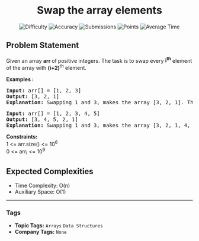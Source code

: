 <h1 align="center">Swap the array elements</h1>

<p align="center">
  <img alt="Difficulty" title="Difficulty" src="https://custom-icon-badges.demolab.com/badge/Difficulty: Easy-1F222E?style=for-the-badge&logoColor=white&logo=fire"/>
  <img alt="Accuracy" title="Accuracy" src="https://custom-icon-badges.demolab.com/badge/Accuracy: 64.61%25-1F222E?style=for-the-badge&logoColor=white&logo=target"/>
  <img alt="Submissions" title="Submissions" src="https://custom-icon-badges.demolab.com/badge/Submissions: 92K+-1F222E?style=for-the-badge&logoColor=white&logo=repo"/>
  <img alt="Points" title="Points" src="https://custom-icon-badges.demolab.com/badge/Points: 2-1F222E?style=for-the-badge&logoColor=white&logo=award"/>
  <img alt="Average Time" title="Average Time" src="https://custom-icon-badges.demolab.com/badge/Average%20Time: 15m-1F222E?style=for-the-badge&logoColor=white&logo=clock"/>
</p>

## Problem Statement

Given an array <b>arr </b>of<b> </b>positive integers. The task is to swap every <b>i<sup>th</sup></b> element of the array with <b>(i+2)</b><sup>th</sup> element.

<b>Examples :</b>

<pre><b>Input: </b>arr[] = [1, 2, 3]
<b>Output: </b>[3, 2, 1]
<b>Explanation: </b>Swapping 1 and 3, makes the array [3, 2, 1]. There is only one swap possible in this array.</pre>

<pre><b>Input: </b>arr[] = [1, 2, 3, 4, 5]
<b>Output: </b>[3, 4, 5, 2, 1]
<b>Explanation: </b>Swapping 1 and 3, makes the array [3, 2, 1, 4, 5]. Now, swapping 2 and 4, makes the array [3, 4, 1, 2, 5]. Again,swapping 1 and 5, makes the array [3, 4, 5, 2, 1].</pre>

<b>Constraints:</b><br>1 <= arr.size() <= 10<sup>6</sup><br>0 <= arr<sub>i</sub> <= 10<sup>9</sup>

## Expected Complexities
- Time Complexity: O(n)
- Auxiliary Space: O(1)

<hr>

### Tags
- **Topic Tags:** `Arrays` `Data Structures`
- **Company Tags:** `None`
